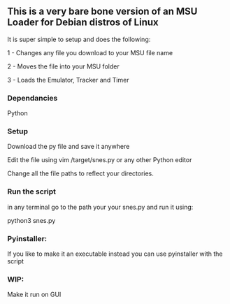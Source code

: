 ## This is a very bare bone version of an MSU Loader for Debian distros of Linux
It is super simple to setup and does the following:

1 - Changes any file you download to your MSU file name

2 - Moves the file into your MSU folder

3 - Loads the Emulator, Tracker and Timer

### Dependancies
Python

### Setup
Download the py file and save it anywhere

Edit the file using vim /target/snes.py or any other Python editor

Change all the file paths to reflect your directories.

### Run the script
in any terminal go to the path your your snes.py and run it using:

python3 snes.py

### Pyinstaller:
If you like to make it an executable instead you can use pyinstaller with the script

### WIP:
Make it run on GUI

